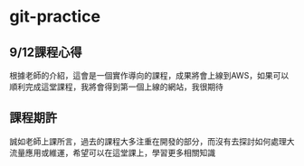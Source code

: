 # git-practice
## 9/12課程心得
根據老師的介紹，這會是一個實作導向的課程，成果將會上線到AWS，如果可以順利完成這堂課程，我將會得到第一個上線的網站，我很期待
## 課程期許
誠如老師上課所言，過去的課程大多注重在開發的部分，而沒有去探討如何處理大流量應用或維運，希望可以在這堂課上，學習更多相關知識
